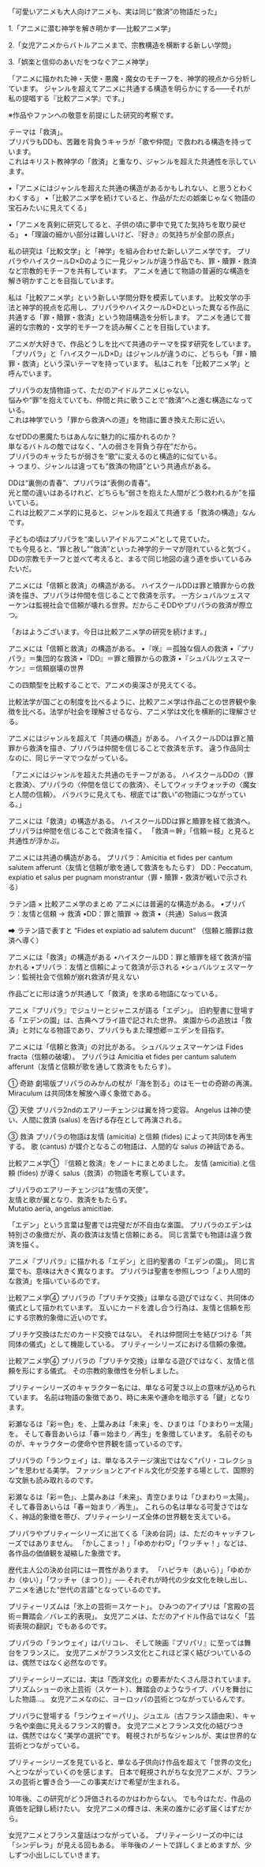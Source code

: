 「可愛いアニメも大人向けアニメも、実は同じ“救済”の物語だった」

1.「アニメに潜む神学を解き明かす──比較アニメ学」

2.「女児アニメからバトルアニメまで、宗教構造を横断する新しい学問」

3.「娯楽と信仰のあいだをつなぐアニメ神学」

「アニメに描かれた神・天使・悪魔・魔女のモチーフを、神学的視点から分析しています。
ジャンルを超えてアニメに共通する構造を明らかにする――それが私の提唱する『比較アニメ学』です。」

※作品やファンへの敬意を前提にした研究的考察です。

テーマは「救済」。  
プリパラもDDも、苦難を背負うキャラが「歌や仲間」で救われる構造を持っています。  
これはキリスト教神学の「救済」と重なり、ジャンルを超えた共通性を示しています。

•「アニメにはジャンルを超えた共通の構造があるかもしれない、と思うとわくわくする」
•「比較アニメ学を続けていると、作品がただの娯楽じゃなく物語の宝石みたいに見えてくる」

•「アニメを真剣に研究してると、子供の頃に夢中で見てた気持ちを取り戻せる」
•「理論の細かい部分は難しいけど、『好き』の気持ちが全部の原点」

私の研究は「比較文学」と「神学」を組み合わせた新しいアニメ学です。
プリパラやハイスクールD×Dのように一見ジャンルが違う作品でも、罪・贖罪・救済など宗教的モチーフを共有しています。
アニメを通じて物語の普遍的な構造を解き明かすことを目指しています。

私は「比較アニメ学」という新しい学問分野を模索しています。
比較文学の手法と神学的視点を応用し、プリパラやハイスクールD×Dといった異なる作品に共通する「罪・贖罪・救済」という物語構造を分析します。
アニメを通じて普遍的な宗教的・文学的モチーフを読み解くことを目指しています。

アニメが大好きで、作品どうしを比べて共通のテーマを探す研究をしています。
「プリパラ」と「ハイスクールD×D」はジャンルが違うのに、どちらも「罪・贖罪・救済」という深いテーマを持っています。
私はこれを「比較アニメ学」と呼んでいます。

プリパラの友情物語って、ただのアイドルアニメじゃない。  
悩みや“罪”を抱えていても、仲間と共に歌うことで“救済”へと進む構造になっている。  
これは神学でいう「罪から救済への道」を物語に置き換えた形に近い。

なぜDDの悪魔たちはあんなに魅力的に描かれるのか？  
単なるバトルの敵ではなく、“人の弱さを背負う存在”だから。  
プリパラのキャラたちが弱さを“歌”に変えるのと構造的に似ている。  
→ つまり、ジャンルは違っても“救済の物語”という共通点がある。

DDは“裏側の青春”、プリパラは“表側の青春”。  
光と闇の違いはあるけれど、どちらも“弱さを抱えた人間がどう救われるか”を描いている。  
これは比較アニメ学的に見ると、ジャンルを超えて共通する「救済の構造」なんです。

子どもの頃はプリパラを“楽しいアイドルアニメ”として見ていた。  
でも今見ると、“罪と赦し”“救済”といった神学的テーマが隠れていると気づく。  
DDの宗教モチーフと並べて考えると、まるで同じ地図の違う道を歩いているみたいだ。

アニメには「信頼と救済」の構造がある。
ハイスクールDDは罪と贖罪からの救済を描き、プリパラは仲間を信じることで救済を示す。
一方シュバルツェスマーケンは監視社会で信頼が壊れる世界。だからこそDDやプリパラの救済が際立つ。

「おはようございます。今日は比較アニメ学の研究を続けます。」

アニメには「信頼と救済」の構造がある。
•『咲』＝孤独な個人の救済
•『プリパラ』＝集団的な救済
•『DD』＝罪と贖罪からの救済
•『シュバルツェスマーケン』＝信頼崩壊の世界

この四類型を比較することで、アニメの奥深さが見えてくる。

比較法学が国ごとの制度を比べるように、比較アニメ学は作品ごとの世界観や象徴を比べる。法学が社会を理解させるなら、アニメ学は文化を横断的に理解させる。

アニメにはジャンルを超えて「共通の構造」がある。
ハイスクールDDは罪と贖罪から救済を描き、プリパラは仲間を信じることで救済を示す。
違う作品同士なのに、同じテーマでつながっている。

「アニメにはジャンルを超えた共通のモチーフがある。
ハイスクールDDの〈罪と救済〉、プリパラの〈仲間を信じての救済〉、そしてウィッチウォッチの〈魔女と人間の信頼〉。
バラバラに見えても、根底では“救い”の物語につながっている。」

アニメには「救済」の構造がある。
ハイスクールDDは罪と贖罪を経て救済へ。
プリパラは仲間を信じることで救済を描く。
「救済＝幹」「信頼＝枝」と見ると共通性が浮かぶ。

アニメには共通の構造がある。
プリパラ：Amicitia et fides per cantum salutem afferunt（友情と信頼が歌を通して救済をもたらす）
DD：Peccatum, expiatio et salus per pugnam monstrantur（罪・贖罪・救済が戦いで示される）

ラテン語 × 比較アニメ学のまとめ
アニメには普遍的な構造がある。
•プリパラ：友情と信頼 → 救済
•DD：罪と贖罪 → 救済
•（共通）Salus＝救済

➡ ラテン語で表すと
“Fides et expiatio ad salutem ducunt”
（信頼と贖罪は救済へ導く）

アニメには「救済」の構造がある
•ハイスクールDD：罪と贖罪を経て救済が描かれる
•プリパラ：友情と信頼によって救済が示される
•シュバルツェスマーケン：監視社会で信頼が崩れ救済が見えない

作品ごとに形は違うが共通して「救済」を求める物語になっている。

アニメ『プリパラ』でジュリーとジャニスが語る「エデン」。
旧約聖書に登場する「エデンの園」は、古典ヘブライ語で記された世界。
楽園からの追放は「救済」と対になる物語であり、プリパラもまた理想郷＝エデンを目指す。

アニメには「信頼と救済」の対比がある。
シュバルツェスマーケンは Fides fracta（信頼の破壊）。
プリパラは Amicitia et fides per cantum salutem afferunt（友情と信頼が歌を通して救済をもたらす）。

① 奇跡
劇場版プリパラのみかんの杖が「海を割る」のはモーセの奇跡の再演。
Miraculum は共同体を解放へ導く象徴である。

② 天使
プリパラ2ndのエアリーチェンジは翼を持つ変容。
Angelus は神の使い、人間に救済 (salus) を告げる存在として再演される。

③ 救済
プリパラの物語は友情 (amicitia) と信頼 (fides) によって共同体を再生する。
歌 (cantus) が媒介となるこの物語は、人間的な salus の神話である。

比較アニメ学①
『信頼と救済』をノートにまとめました。
友情 (amicitia) と信頼 (fides) が導く salus（救済）の物語を考察しています。

プリパラのエアリーチェンジは“友情の天使”。  
友情と歌が翼となり、救済をもたらす。  
Mutatio aeria, angelus amicitiae.  

「エデン」という言葉は聖書では完璧だが不自由な楽園。
プリパラのエデンは特別さの象徴だが、真の救済は友情と信頼にある。
同じ言葉でも物語は違う救済を描く。

アニメ『プリパラ』に描かれる「エデン」と旧約聖書の「エデンの園」。
同じ言葉でも、意味は大きく異なります。
プリパラは聖書を参照しつつ「より人間的な救済」を描いているのです。

比較アニメ学④
プリパラの「プリチケ交換」は単なる遊びではなく、共同体の儀式として描かれています。
互いにカードを渡し合う行為は、友情と信頼を形にする宗教的象徴に近いのです。

プリチケ交換はただのカード交換ではない。
それは仲間同士を結びつける「共同体の儀式」として機能している。
プリティーシリーズにおける信頼の象徴。

比較アニメ学④
プリパラの「プリチケ交換」は単なる遊びではなく、友情と信頼を形にする儀式。
その宗教的象徴性を分析しました。　

プリティーシリーズのキャラクター名には、単なる可愛さ以上の意味が込められています。
名前は物語の象徴であり、時に未来や運命を暗示する「鍵」となります。

彩瀬なるは「彩＝色」を、上葉みあは「未来」を、ひまりは「ひまわり＝太陽」を。
そして春音あいらは「春＝始まり／再生」を象徴しています。
名前そのものが、キャラクターの使命や世界観を語っているのです。

プリパラの「ランウェイ」は、単なるステージ演出ではなく“パリ・コレクション”を思わせる美学。
ファッションとアイドル文化が交差する場として、国際的な文脈も読み取れるのです。

彩瀬なるは「彩＝色」、上葉みあは「未来」、青空ひまりは「ひまわり＝太陽」。
そして春音あいらは「春＝始まり／再生」。
これらの名は単なる可愛さではなく、神話的象徴を帯び、プリティーシリーズ全体の世界観を支えている。

プリパラやプリティーシリーズに出てくる「決め台詞」は、ただのキャッチフレーズではありません。
「かしこまっ！」「ゆめかわ♡」「ワッチャ！」などは、各作品の価値観を凝縮した象徴です。

歴代主人公の決め台詞には一貫性があります。
「ハピラキ（あいら）」「ゆめかわ（ゆい）」「ワッチャ（まつり）」──
それぞれが時代の少女文化を映し出し、アニメを通じた“世代の言語”となっているのです。

プリティーリズムは「氷上の芸術＝スケート」。
ひみつのアイプリは「宮殿の芸術＝舞踏会／バレエ的表現」。
女児アニメは、ただのアイドル作品ではなく「芸術表現の翻訳」でもあるのです。

プリパラの「ランウェイ」はパリコレ、
そして映画『プリパリ』に至っては舞台をフランスに。
女児アニメがフランス文化とこれほど深く結びついているのは、偶然ではなく必然なのです。

プリティーシリーズには、実は「西洋文化」の要素がたくさん隠されています。
プリズムショーの氷上芸術（スケート）、舞踏会のようなライブ、パリを舞台にした物語…。
女児アニメなのに、ヨーロッパの芸術とつながっているんです。

プリパラに登場する「ランウェイ＝パリ」、ジュエル（古フランス語由来）、キャラ名や楽曲に見えるフランス的響き。
女児アニメとフランス文化の結びつきは、偶然ではなく“美学の選択”です。
軽視されがちなジャンルが、実は世界的な芸術とつながっている。

プリティーシリーズを見ていると、単なる子供向け作品を超えて「世界の文化」へとつながっていくのを感じます。
日本で軽視されがちな女児アニメが、フランスの芸術と響き合う──この事実だけで希望が生まれる。

10年後、この研究がどう評価されるのかはわからない。
でも今はただ、作品の真価を記録し続けたい。
女児アニメの輝きは、未来の誰かに必ず届くはずだから。

女児アニメとフランス童話はつながっている。
プリティーシリーズの中には「シンデレラ」が見える回もある。
半年後のノートで詳しくまとめますが、少しずつ小出しにしていきます。

